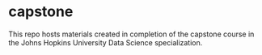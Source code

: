 # capstone
This repo hosts materials created in completion of the capstone course in the Johns Hopkins University Data Science specialization.
